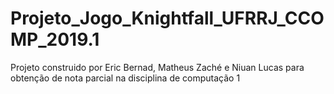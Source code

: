 # Projeto_Jogo_Knightfall_UFRRJ_CCOMP_2019.1
 Projeto construido por Eric Bernad, Matheus Zaché e Niuan Lucas para obtenção de nota parcial na disciplina de computação 1
